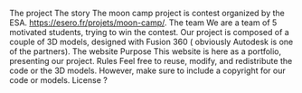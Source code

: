 The project The story The moon camp project is contest organized by the ESA. https://esero.fr/projets/moon-camp/.
The team We are a team of 5 motivated students, trying to win the contest. Our project is composed of a couple of 3D models, designed with Fusion 360 ( obviously Autodesk is one of the partners). The website Purpose This website is here as a portfolio, presenting our project. Rules Feel free to reuse, modify, and redistribute the code or the 3D models. However, make sure to include a copyright for our code or models. License ?
